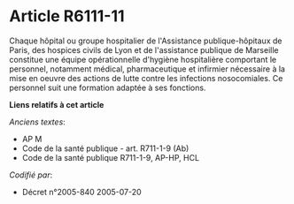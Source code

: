 # Article R6111-11

Chaque hôpital ou groupe hospitalier de l'Assistance publique-hôpitaux de Paris, des hospices civils de Lyon et de
l'assistance publique de Marseille constitue une équipe opérationnelle d'hygiène hospitalière comportant le personnel,
notamment médical, pharmaceutique et infirmier nécessaire à la mise en oeuvre des actions de lutte contre les infections
nosocomiales. Ce personnel suit une formation adaptée à ses fonctions.

**Liens relatifs à cet article**

_Anciens textes_:

  - AP M
  - Code de la santé publique - art. R711-1-9 (Ab)
  - Code de la santé publique R711-1-9, AP-HP, HCL

_Codifié par_:

  - Décret n°2005-840 2005-07-20
